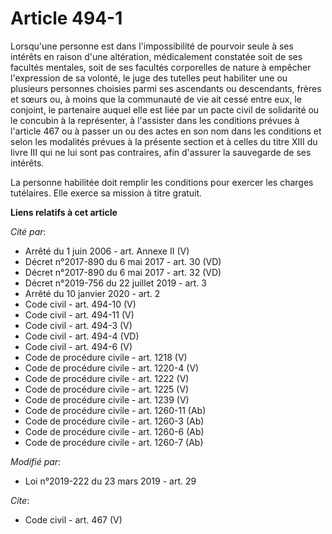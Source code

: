 # Article 494-1

Lorsqu'une personne est dans l'impossibilité de pourvoir seule à ses intérêts en raison d'une altération, médicalement
constatée soit de ses facultés mentales, soit de ses facultés corporelles de nature à empêcher l'expression de sa volonté, le
juge des tutelles peut habiliter une ou plusieurs personnes choisies parmi ses ascendants ou descendants, frères et sœurs ou,
à moins que la communauté de vie ait cessé entre eux, le conjoint, le partenaire auquel elle est liée par un pacte civil de
solidarité ou le concubin à la représenter, à l'assister dans les conditions prévues à l'article 467 ou à passer un ou des
actes en son nom dans les conditions et selon les modalités prévues à la présente section et à celles du titre XIII du livre
III qui ne lui sont pas contraires, afin d'assurer la sauvegarde de ses intérêts. 

La personne habilitée doit remplir les conditions pour exercer les charges tutélaires. Elle exerce sa mission à titre
gratuit.

**Liens relatifs à cet article**

_Cité par_:

  - Arrêté du 1 juin 2006 - art. Annexe II (V)
  - Décret n°2017-890 du 6 mai 2017 - art. 30 (VD)
  - Décret n°2017-890 du 6 mai 2017 - art. 32 (VD)
  - Décret n°2019-756 du 22 juillet 2019 - art. 3
  - Arrêté du 10 janvier 2020 - art. 2
  - Code civil - art. 494-10 (V)
  - Code civil - art. 494-11 (V)
  - Code civil - art. 494-3 (V)
  - Code civil - art. 494-4 (VD)
  - Code civil - art. 494-6 (V)
  - Code de procédure civile - art. 1218 (V)
  - Code de procédure civile - art. 1220-4 (V)
  - Code de procédure civile - art. 1222 (V)
  - Code de procédure civile - art. 1225 (V)
  - Code de procédure civile - art. 1239 (V)
  - Code de procédure civile - art. 1260-11 (Ab)
  - Code de procédure civile - art. 1260-3 (Ab)
  - Code de procédure civile - art. 1260-6 (Ab)
  - Code de procédure civile - art. 1260-7 (Ab)

_Modifié par_:

  - Loi n°2019-222 du 23 mars 2019 - art. 29

_Cite_:

  - Code civil - art. 467 (V)
